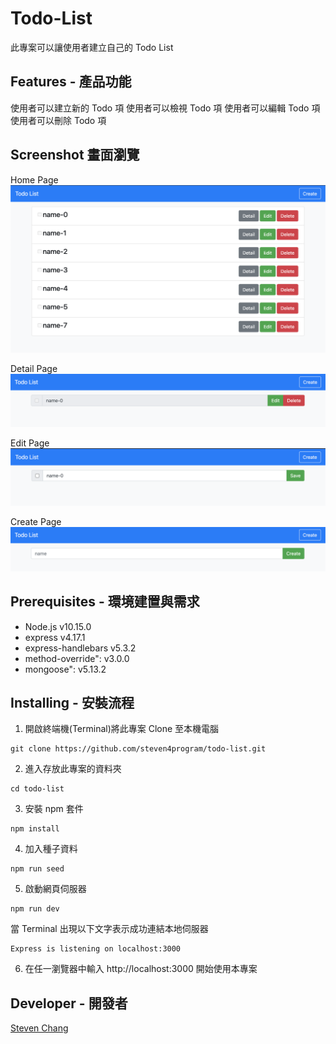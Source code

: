 # Todo-List

此專案可以讓使用者建立自己的 Todo List

## Features - 產品功能

使用者可以建立新的 Todo 項
使用者可以檢視 Todo 項
使用者可以編輯 Todo 項
使用者可以刪除 Todo 項

## Screenshot 畫面瀏覽

Home Page
![image](https://github.com/steven4program/todo-list/blob/master/screenshot/todo-list.png?raw=true)

Detail Page
![image](https://github.com/steven4program/todo-list/blob/master/screenshot/detail.png?raw=true)

Edit Page
![image](https://github.com/steven4program/todo-list/blob/master/screenshot/edit.png?raw=true)

Create Page
![image](https://github.com/steven4program/todo-list/blob/master/screenshot/create.png?raw=true)

## Prerequisites - 環境建置與需求

- Node.js v10.15.0
- express v4.17.1
- express-handlebars v5.3.2
- method-override": v3.0.0
- mongoose": v5.13.2

## Installing - 安裝流程

1. 開啟終端機(Terminal)將此專案 Clone 至本機電腦

```
git clone https://github.com/steven4program/todo-list.git
```

2. 進入存放此專案的資料夾

```
cd todo-list
```

3. 安裝 npm 套件

```
npm install
```

4. 加入種子資料

```
npm run seed
```

5. 啟動網頁伺服器

```
npm run dev
```

當 Terminal 出現以下文字表示成功連結本地伺服器

```
Express is listening on localhost:3000
```

6. 在任一瀏覽器中輸入 http://localhost:3000 開始使用本專案

## Developer - 開發者

[Steven Chang](https://github.com/steven4program)
